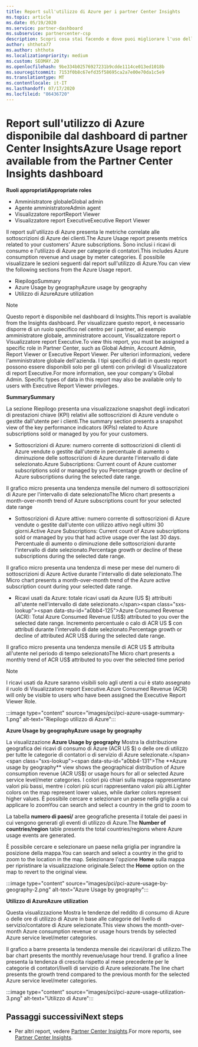 ```yaml
---
title: Report sull'utilizzo di Azure per i partner Center Insights
ms.topic: article
ms.date: 05/19/2020
ms.service: partner-dashboard
ms.subservice: partnercenter-csp
description: Scopri cosa stai facendo e dove puoi migliorare l'uso delle sottoscrizioni di Azure che Vendi o Gestisci per i tuoi clienti.
author: shthota77
ms.author: shthota
ms.localizationpriority: medium
ms.custom: SEOMAY.20
ms.openlocfilehash: 9be334b02576927231b9cdde1114ce013ed1018b
ms.sourcegitcommit: 7153f0b8c67efd35f58695ca2a7e00e70da1c5e9
ms.translationtype: MT
ms.contentlocale: it-IT
ms.lasthandoff: 07/17/2020
ms.locfileid: "86436720"
---
```

# <a name="azure-usage-report-available-from-the-partner-center-insights-dashboard"></a><span data-ttu-id="a0bb4-103">Report sull'utilizzo di Azure disponibile dal dashboard di partner Center Insights</span><span class="sxs-lookup"><span data-stu-id="a0bb4-103">Azure Usage report available from the Partner Center Insights dashboard</span></span>

<span data-ttu-id="a0bb4-104">**Ruoli appropriati**</span><span class="sxs-lookup"><span data-stu-id="a0bb4-104">**Appropriate roles**</span></span>
- <span data-ttu-id="a0bb4-105">Amministratore globale</span><span class="sxs-lookup"><span data-stu-id="a0bb4-105">Global admin</span></span>
- <span data-ttu-id="a0bb4-106">Agente amministratore</span><span class="sxs-lookup"><span data-stu-id="a0bb4-106">Admin agent</span></span>
- <span data-ttu-id="a0bb4-107">Visualizzatore report</span><span class="sxs-lookup"><span data-stu-id="a0bb4-107">Report Viewer</span></span>
- <span data-ttu-id="a0bb4-108">Visualizzatore report Executive</span><span class="sxs-lookup"><span data-stu-id="a0bb4-108">Executive Report Viewer</span></span>

<span data-ttu-id="a0bb4-109">Il report sull'utilizzo di Azure presenta le metriche correlate alle sottoscrizioni di Azure dei clienti.</span><span class="sxs-lookup"><span data-stu-id="a0bb4-109">The Azure Usage report presents metrics related to your customers’ Azure subscriptions.</span></span> <span data-ttu-id="a0bb4-110">Sono inclusi i ricavi di consumo e l'utilizzo di Azure per categorie di contatori.</span><span class="sxs-lookup"><span data-stu-id="a0bb4-110">This includes Azure consumption revenue and usage by meter categories.</span></span> <span data-ttu-id="a0bb4-111">È possibile visualizzare le sezioni seguenti dal report sull'utilizzo di Azure.</span><span class="sxs-lookup"><span data-stu-id="a0bb4-111">You can view the following sections from the Azure Usage report.</span></span>

- <span data-ttu-id="a0bb4-112">Riepilogo</span><span class="sxs-lookup"><span data-stu-id="a0bb4-112">Summary</span></span>
- <span data-ttu-id="a0bb4-113">Azure Usage by geography</span><span class="sxs-lookup"><span data-stu-id="a0bb4-113">Azure usage by geography</span></span>
- <span data-ttu-id="a0bb4-114">Utilizzo di Azure</span><span class="sxs-lookup"><span data-stu-id="a0bb4-114">Azure utilization</span></span>

 > [!NOTE]
 > <span data-ttu-id="a0bb4-115">Questo report è disponibile nel dashboard di Insights.</span><span class="sxs-lookup"><span data-stu-id="a0bb4-115">This report is available from the Insights dashboard.</span></span> <span data-ttu-id="a0bb4-116">Per visualizzare questo report, è necessario disporre di un ruolo specifico nel centro per i partner, ad esempio amministratore globale, amministratore account, Visualizzatore report o Visualizzatore report Executive.</span><span class="sxs-lookup"><span data-stu-id="a0bb4-116">To view this report, you must be assigned a specific role in Partner Center, such as Global Admin, Account Admin, Report Viewer or Executive Report Viewer.</span></span> <span data-ttu-id="a0bb4-117">Per ulteriori informazioni, vedere l'amministratore globale dell'azienda. I tipi specifici di dati in questo report possono essere disponibili solo per gli utenti con privilegi di Visualizzatore di report Executive.</span><span class="sxs-lookup"><span data-stu-id="a0bb4-117">For more information, see your company's Global Admin. Specific types of data in this report may also be available only to users with Executive Report Viewer privileges.</span></span>

<span data-ttu-id="a0bb4-118">**Summary**</span><span class="sxs-lookup"><span data-stu-id="a0bb4-118">**Summary**</span></span>

<span data-ttu-id="a0bb4-119">La sezione Riepilogo presenta una visualizzazione snapshot degli indicatori di prestazioni chiave (KPI) relativi alle sottoscrizioni di Azure vendute o gestite dall'utente per i clienti.</span><span class="sxs-lookup"><span data-stu-id="a0bb4-119">The summary section presents a snapshot view of the key performance indicators (KPIs) related to Azure subscriptions sold or managed by you for your customers.</span></span>  

- <span data-ttu-id="a0bb4-120">Sottoscrizioni di Azure: numero corrente di sottoscrizioni di clienti di Azure vendute o gestite dall'utente in percentuale di aumento o diminuzione delle sottoscrizioni di Azure durante l'intervallo di date selezionato.</span><span class="sxs-lookup"><span data-stu-id="a0bb4-120">Azure Subscriptions: Current count of Azure customer subscriptions sold or managed by you Percentage growth or decline of Azure subscriptions during the selected date range.</span></span>

<span data-ttu-id="a0bb4-121">Il grafico micro presenta una tendenza mensile del numero di sottoscrizioni di Azure per l'intervallo di date selezionato</span><span class="sxs-lookup"><span data-stu-id="a0bb4-121">The Micro chart presents a month-over-month trend of Azure subscriptions count for your selected date range</span></span>
- <span data-ttu-id="a0bb4-122">Sottoscrizioni di Azure attive: numero corrente di sottoscrizioni di Azure vendute o gestite dall'utente con utilizzo attivo negli ultimi 30 giorni.</span><span class="sxs-lookup"><span data-stu-id="a0bb4-122">Active Azure Subscriptions: Current count of Azure subscriptions sold or managed by you that had active usage over the last 30 days.</span></span>
<span data-ttu-id="a0bb4-123">Percentuale di aumento o diminuzione delle sottoscrizioni durante l'intervallo di date selezionato.</span><span class="sxs-lookup"><span data-stu-id="a0bb4-123">Percentage growth or decline of these subscriptions during the selected date range.</span></span>

<span data-ttu-id="a0bb4-124">Il grafico micro presenta una tendenza di mese per mese del numero di sottoscrizioni di Azure Active durante l'intervallo di date selezionato.</span><span class="sxs-lookup"><span data-stu-id="a0bb4-124">The Micro chart presents a month-over-month trend of the Azure active subscription count during your selected date range.</span></span>

- <span data-ttu-id="a0bb4-125">Ricavi usati da Azure: totale ricavi usati da Azure (US $) attribuiti all'utente nell'intervallo di date selezionato.</span><span class="sxs-lookup"><span data-stu-id="a0bb4-125">Azure Consumed Revenue (ACR): Total Azure Consumed Revenue (US$) attributed to you over the selected date range.</span></span>
<span data-ttu-id="a0bb4-126">Incremento percentuale o calo di ACR US $ con attributi durante l'intervallo di date selezionato.</span><span class="sxs-lookup"><span data-stu-id="a0bb4-126">Percentage growth or decline of attributed ACR US$ during the selected date range.</span></span> 

<span data-ttu-id="a0bb4-127">Il grafico micro presenta una tendenza mensile di ACR US $ attribuita all'utente nel periodo di tempo selezionato</span><span class="sxs-lookup"><span data-stu-id="a0bb4-127">The Micro chart presents a monthly trend of ACR US$ attributed to you over the selected time period</span></span>


> [!NOTE]
 > <span data-ttu-id="a0bb4-128">I ricavi usati da Azure saranno visibili solo agli utenti a cui è stato assegnato il ruolo di Visualizzatore report Executive.</span><span class="sxs-lookup"><span data-stu-id="a0bb4-128">Azure Consumed Revenue (ACR) will only be visible to users who have been assigned the Executive Report Viewer Role.</span></span>

:::image type="content" source="images/pci/pci-azure-usage-summary-1.png" alt-text="Riepilogo utilizzo di Azure":::

<span data-ttu-id="a0bb4-130">**Azure Usage by geography**</span><span class="sxs-lookup"><span data-stu-id="a0bb4-130">**Azure usage by geography**</span></span>

<span data-ttu-id="a0bb4-131">La visualizzazione **Azure Usage by geography** Mostra la distribuzione geografica dei ricavi di consumo di Azure (ACR US $) o delle ore di utilizzo per tutte le categorie di contatori o di servizio di Azure selezionate.</span><span class="sxs-lookup"><span data-stu-id="a0bb4-131">The **Azure usage by geography** view shows the geographical distribution of Azure consumption revenue (ACR US$) or usage hours for all or selected Azure service level/meter categories.</span></span> <span data-ttu-id="a0bb4-132">I colori più chiari sulla mappa rappresentano valori più bassi, mentre i colori più scuri rappresentano valori più alti.</span><span class="sxs-lookup"><span data-stu-id="a0bb4-132">Lighter colors on the map represent lower values, while darker colors represent higher values.</span></span> <span data-ttu-id="a0bb4-133">È possibile cercare e selezionare un paese nella griglia a cui applicare lo zoom</span><span class="sxs-lookup"><span data-stu-id="a0bb4-133">You can search and select a country in the grid to zoom to</span></span> 

<span data-ttu-id="a0bb4-134">La tabella **numero di paesi/** aree geografiche presenta il totale dei paesi in cui vengono generati gli eventi di utilizzo di Azure.</span><span class="sxs-lookup"><span data-stu-id="a0bb4-134">The **Number of countries/region** table presents the total countries/regions where Azure usage events are generated.</span></span>

<span data-ttu-id="a0bb4-135">È possibile cercare e selezionare un paese nella griglia per ingrandire la posizione della mappa.</span><span class="sxs-lookup"><span data-stu-id="a0bb4-135">You can search and select a country in the grid to zoom to the location in the map.</span></span> <span data-ttu-id="a0bb4-136">Selezionare l'opzione **Home** sulla mappa per ripristinare la visualizzazione originale.</span><span class="sxs-lookup"><span data-stu-id="a0bb4-136">Select the **Home** option on the map to revert to the original view.</span></span>

:::image type="content" source="images/pci/pci-azure-usage-by-geography-2.png" alt-text="Azure Usage by geography":::

<span data-ttu-id="a0bb4-138">**Utilizzo di Azure**</span><span class="sxs-lookup"><span data-stu-id="a0bb4-138">**Azure utilization**</span></span>

<span data-ttu-id="a0bb4-139">Questa visualizzazione Mostra le tendenze del reddito di consumo di Azure o delle ore di utilizzo di Azure in base alle categorie del livello di servizio/contatore di Azure selezionate.</span><span class="sxs-lookup"><span data-stu-id="a0bb4-139">This view shows the month-over-month Azure consumption revenue or usage hours trends by selected Azure service level/meter categories.</span></span> 

<span data-ttu-id="a0bb4-140">Il grafico a barre presenta la tendenza mensile dei ricavi/orari di utilizzo.</span><span class="sxs-lookup"><span data-stu-id="a0bb4-140">The bar chart presents the monthly revenue/usage hour trend.</span></span> <span data-ttu-id="a0bb4-141">Il grafico a linee presenta la tendenza di crescita rispetto al mese precedente per le categorie di contatori/livelli di servizio di Azure selezionate.</span><span class="sxs-lookup"><span data-stu-id="a0bb4-141">The line chart presents the growth trend compared to the previous month for the selected Azure service level/meter categories.</span></span>

:::image type="content" source="images/pci/pci-azure-usage-utilization-3.png" alt-text="Utilizzo di Azure":::

## <a name="next-steps"></a><span data-ttu-id="a0bb4-143">Passaggi successivi</span><span class="sxs-lookup"><span data-stu-id="a0bb4-143">Next steps</span></span>

- <span data-ttu-id="a0bb4-144">Per altri report, vedere [Partner Center Insights](partner-center-insights.md).</span><span class="sxs-lookup"><span data-stu-id="a0bb4-144">For more reports, see [Partner Center Insights](partner-center-insights.md).</span></span>
